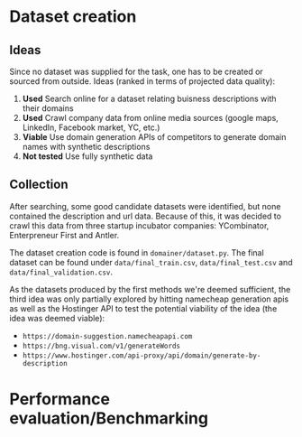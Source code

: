 # Dataset creation

## Ideas

Since no dataset was supplied for the task, one has to be created or sourced
from outside. Ideas (ranked in terms of projected data quality):

1. **Used** Search online for a dataset relating buisness descriptions with
   their domains
2. **Used** Crawl company data from online media sources (google maps, LinkedIn,
   Facebook market, YC, etc.)
3. **Viable** Use domain generation APIs of competitors to generate domain names
   with synthetic descriptions
4. **Not tested** Use fully synthetic data

## Collection

After searching, some good candidate datasets were identified, but none contained the description and url data. Because of this, it was decided to crawl this data from three startup incubator companies: YCombinator, Enterpreneur First and Antler.

The dataset creation code is found in `domainer/dataset.py`. The final dataset
can be found under `data/final_train.csv`, `data/final_test.csv` and
`data/final_validation.csv`.

As the datasets produced by the first methods we're deemed sufficient, the third
idea was only partially explored by hitting namecheap generation apis as well as
the Hostinger API to test the potential viability of the idea (the idea was
deemed viable):

- `https://domain-suggestion.namecheapapi.com`
- `https://bng.visual.com/v1/generateWords`
- `https://www.hostinger.com/api-proxy/api/domain/generate-by-description`

# Performance evaluation/Benchmarking
